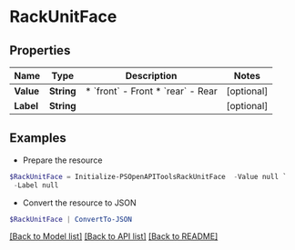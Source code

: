# RackUnitFace
## Properties

Name | Type | Description | Notes
------------ | ------------- | ------------- | -------------
**Value** | **String** | * &#x60;front&#x60; - Front * &#x60;rear&#x60; - Rear | [optional] 
**Label** | **String** |  | [optional] 

## Examples

- Prepare the resource
```powershell
$RackUnitFace = Initialize-PSOpenAPIToolsRackUnitFace  -Value null `
 -Label null
```

- Convert the resource to JSON
```powershell
$RackUnitFace | ConvertTo-JSON
```

[[Back to Model list]](../README.md#documentation-for-models) [[Back to API list]](../README.md#documentation-for-api-endpoints) [[Back to README]](../README.md)

